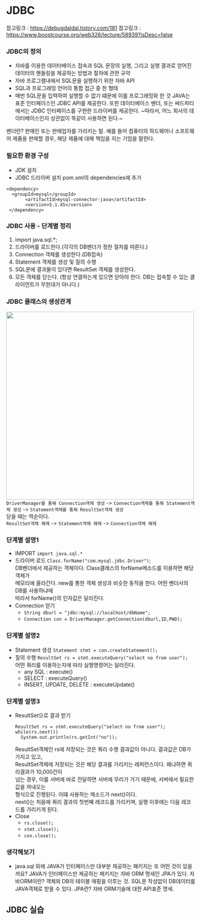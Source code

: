 # JDBC
참고링크 : https://debugdaldal.tistory.com/181
참고링크 : https://www.boostcourse.org/web326/lecture/58939?isDesc=false
### JDBC의 정의
- 자바를 이용한 데이터베이스 접속과 SQL 문장의 실행, 그리고 실행 결과로 얻어진
데이터의 핸들링을 제공하는 방법과 절차에 관한 규약
- 자바 프로그램내에서 SQL문을 실행하기 위한 자바 API
- SQL과 프로그래밍 언어의 통합 접근 중 한 형태
- 매번 SQL문을 입력하여 실행할 수 없기 떄문에 이를 프로그래밍화 한 것
JAVA는 표준 인터페이스인 JDBC API를 제공한다. 또한 데이터베이스 벤더, 또는 써드파티에서는
JDBC 인터페이스를 구현한 드라이버를 제공한다. ~따라서, 어느 회사의 데이터베이스인지 상관없이
똑같이 사용하면 된다.~

벤더란? 판매인 또는 판매업자를 가리키는 말. 예를 들어 컴퓨터의 하드웨어나 소프트웨어 제품을 판매할
경우, 해당 제품에 대해 책임을 지는 기업을 말한다.

### 필요한 환경 구성
- JDK 설치
- JDBC 드라이버 설치
pom.xml의 dependencies에 추가
```
<dependency>   
  <groupId>mysql</groupId>   
       <artifactId>mysql-connector-java</artifactId>
       <version>5.1.45</version>
 </dependency>
```

### JDBC 사용 - 단계별 정리
1. import java.sql.*;
2. 드라이버를 로드한다.(각각의 DB벤더가 정한 절차를 따른다.)
3. Connection 객체를 생성한다.(DB접속)
4. Statement 객체를 생성 및 질의 수행
5. SQL문에 결과물이 있다면 ResultSet 객체를 생성한다.
6. 모든 객체를 닫는다.
(항상 연결하는게 있으면 닫아야 한다. DB는 접속할 수 있는 클라이언트가 무한대가 아니다.)

### JDBC 클래스의 생성관계
<img src="https://github.com/JMsuper/boostcourse_web_backend/blob/main/img/JDBC%20%EC%83%9D%EC%84%B1%EA%B4%80%EA%B3%84.PNG" width=500><br>
`DriverManager를 통해 Connection객체 생성` -> `Connection객체를 통해 Statement객체 생성` -> `Statement객체를 통해 ResultSet객체 생성`<br>
닫을 때는 역순이다.<br>
`ResultSet객체 해제` -> `Statement객체 해제` -> `Connection객체 해제`<br>

### 단계별 설명1
- IMPORT
  `import java.sql.*`
- 드라이버 로드
  `Class.forName("com.mysql.jdbc.Driver")`;<br>
  DB벤더에서 제공하는 객체이다. Class클래스의 forName메소드를 이용하면 해당 객체가<br>
  메모리에 올라간다. new를 통한 객체 생성과 비슷한 동작을 한다. 어떤 벤더사의 DB를 사용하냐에<br>
  따라서 forName()의 인자값은 달라진다.<br>
- Connection 얻기
  - `String dburl = "jdbc:mysql://localhost/dbName";`
  - `Connection con = DriverManager.getConnection(dburl,ID,PWD);`
  
### 단계별 설명2
- Statement 생성
  `Statement stmt = con.createStatement();`
- 질의 수행
  `ResultSet rs = stmt.executeQuery("select no from user");`<br>
  어떤 쿼리를 이용하는지에 따라 실행명령어는 달라진다.
  - any SQL : execute()
  - SELECT : executeQuery()
  - INSERT, UPDATE, DELETE : executeUpdate()

### 단계별 설명3
- ResultSet으로 결과 받기
  ```
  ResultSet rs = stmt.executeQuery("select no from user");
  while(rs.next())
    System.out.println(rs.getInt("no"));
  ```
  ResultSet객체인 rs에 저장되는 것은 쿼리 수행 결과값이 아니다. 결과값은 DB가 가지고 있고,<br>
  ResultSet객체에 저장되는 것은 해당 결과를 가리키는 레퍼런스이다. 왜냐하면 쿼리결과가 10,000건이<br>
  넘는 경우, 이를 서버에 바로 전달하면 서버에 무리가 가기 때문에, 서버에서 필요한 값을 꺼내오는<br>
  형식으로 진행된다. 이떄 사용하는 메소드가 next()이다.<br>
  next()는 처음에 쿼리 결과의 첫번째 레코드를 가리키며, 실행 이후에는 다음 레코드를 가리키게 된다.<br>
- Close
  - `rs.close();`
  - `stmt.close();`
  - `con.close();`

### 생각해보기
- java.sql 외에 JAVA가 인터페이스만 대부분 제공하는 패키지는 또 어떤 것이 있을까요?
JAVA가 인터페이스만 제공하는 패키지는 자바 ORM 명세인 JPA가 있다.
자바ORM이란? 객체와 DB의 테이블 매핑을 이루는 것. SQL문 작성없이 DB데이터를 JAVA객체로 받을 수 있다.
JPA란? 자바 ORM기술에 대한 API표준 명세.


## JDBC 실습
